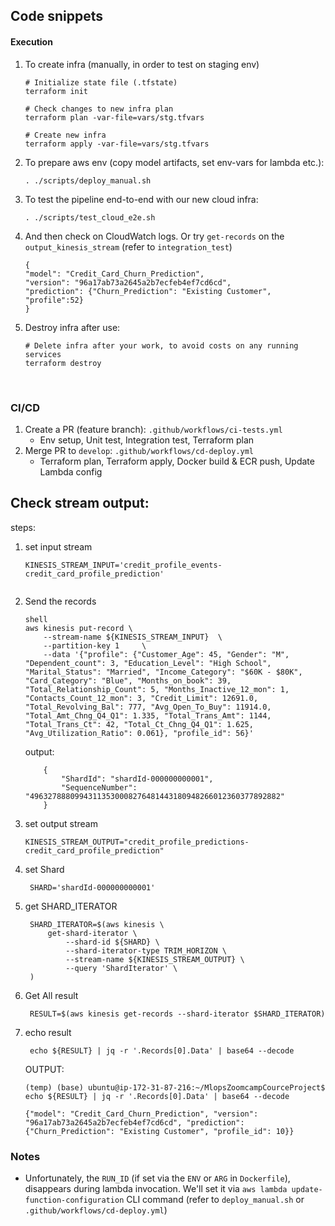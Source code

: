 ## Code snippets



#### Execution


1. To create infra (manually, in order to test on staging env)
    ```shell
    # Initialize state file (.tfstate)
    terraform init

    # Check changes to new infra plan
    terraform plan -var-file=vars/stg.tfvars
    ```

    ```shell
    # Create new infra
    terraform apply -var-file=vars/stg.tfvars
    ```

2. To prepare aws env (copy model artifacts, set env-vars for lambda etc.):
    ```
    . ./scripts/deploy_manual.sh
    ```

3. To test the pipeline end-to-end with our new cloud infra:
    ```
    . ./scripts/test_cloud_e2e.sh
    ``` 

4. And then check on CloudWatch logs. Or try `get-records` on the `output_kinesis_stream` (refer to `integration_test`)

    ```
   {
    "model": "Credit_Card_Churn_Prediction",
    "version": "96a17ab73a2645a2b7ecfeb4ef7cd6cd",
    "prediction": {"Churn_Prediction": "Existing Customer", "profile":52}
    }
    
    ``` 
  

5. Destroy infra after use:
    ```shell
    # Delete infra after your work, to avoid costs on any running services
    terraform destroy
    ```

<br>

### CI/CD

1. Create a PR (feature branch): `.github/workflows/ci-tests.yml`
    * Env setup, Unit test, Integration test, Terraform plan
2. Merge PR to `develop`: `.github/workflows/cd-deploy.yml`
    * Terraform plan, Terraform apply, Docker build & ECR push, Update Lambda config


## Check stream output:
steps:
1. set input stream
   ```
   KINESIS_STREAM_INPUT='credit_profile_events-credit_card_profile_prediction'
    
    ``` 

2. Send the records

   ```
   shell 
   aws kinesis put-record \
       --stream-name ${KINESIS_STREAM_INPUT}  \
       --partition-key 1     \
       --data '{"profile": {"Customer_Age": 45, "Gender": "M", "Dependent_count": 3, "Education_Level": "High School", "Marital_Status": "Married", "Income_Category": "$60K - $80K", "Card_Category": "Blue", "Months_on_book": 39, "Total_Relationship_Count": 5, "Months_Inactive_12_mon": 1, "Contacts_Count_12_mon": 3, "Credit_Limit": 12691.0, "Total_Revolving_Bal": 777, "Avg_Open_To_Buy": 11914.0, "Total_Amt_Chng_Q4_Q1": 1.335, "Total_Trans_Amt": 1144, "Total_Trans_Ct": 42, "Total_Ct_Chng_Q4_Q1": 1.625, "Avg_Utilization_Ratio": 0.061}, "profile_id": 56}'
    ``` 
   output:

    ```
        {
            "ShardId": "shardId-000000000001",
            "SequenceNumber": "49632788809943113530008276481443180948266012360377892882"
        }
    ``` 

3. set output stream

    ```
    KINESIS_STREAM_OUTPUT="credit_profile_predictions-credit_card_profile_prediction"
    ``` 

4. set Shard 
   ```
    SHARD='shardId-000000000001'
    ``` 
5. get SHARD_ITERATOR
   ```
    SHARD_ITERATOR=$(aws kinesis \
        get-shard-iterator \
            --shard-id ${SHARD} \
            --shard-iterator-type TRIM_HORIZON \
            --stream-name ${KINESIS_STREAM_OUTPUT} \
            --query 'ShardIterator' \
    )
    ``` 
6. Get All result
   ```
    RESULT=$(aws kinesis get-records --shard-iterator $SHARD_ITERATOR)
    ``` 

7. echo result
   ```
    echo ${RESULT} | jq -r '.Records[0].Data' | base64 --decode

    ``` 
    OUTPUT: 

    ```
    (temp) (base) ubuntu@ip-172-31-87-216:~/MlopsZoomcampCourceProject$ echo ${RESULT} | jq -r '.Records[0].Data' | base64 --decode

    {"model": "Credit_Card_Churn_Prediction", "version": "96a17ab73a2645a2b7ecfeb4ef7cd6cd", "prediction": {"Churn_Prediction": "Existing Customer", "profile_id": 10}}

    ``` 





### Notes

* Unfortunately, the `RUN_ID` (if set via the `ENV` or `ARG` in `Dockerfile`), disappears during lambda invocation.
We'll set it via `aws lambda update-function-configuration` CLI command (refer to `deploy_manual.sh` or `.github/workflows/cd-deploy.yml`)
    
